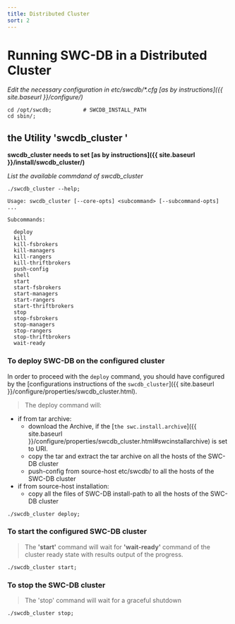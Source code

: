 ```yaml
---
title: Distributed Cluster
sort: 2
---
```



# Running SWC-DB in a Distributed Cluster

_Edit the necessary configuration in etc/swcdb/*.cfg [as by instructions]({{ site.baseurl }}/configure/)_

```
cd /opt/swcdb;          # SWCDB_INSTALL_PATH
cd sbin/;
```

## the Utility 'swcdb_cluster '

  **swcdb_cluster needs to set [as by instructions]({{ site.baseurl }}/install/swcdb_cluster/)**
  
  _List the available commdand of swcdb_cluster_

```
./swcdb_cluster --help;
```

```text 
Usage: swcdb_cluster [--core-opts] <subcommand> [--subcommand-opts] ...

Subcommands:

  deploy
  kill
  kill-fsbrokers
  kill-managers
  kill-rangers
  kill-thriftbrokers
  push-config
  shell
  start
  start-fsbrokers
  start-managers
  start-rangers
  start-thriftbrokers
  stop
  stop-fsbrokers
  stop-managers
  stop-rangers
  stop-thriftbrokers
  wait-ready

```


### To deploy SWC-DB on the configured cluster
In order to proceed with the `deploy` command, you should have configured by the [configurations instructions of the `swcdb_cluster`]({{ site.baseurl }}/configure/properties/swcdb_cluster.html).
> The deploy command will:
  * if from tar archive:
    * download the Archive, if the [`the swc.install.archive`]({{ site.baseurl }}/configure/properties/swcdb_cluster.html#swcinstallarchive) is set to URI.
    * copy the tar and extract the tar archive on all the hosts of the SWC-DB cluster
    * push-config from source-host etc/swcdb/ to all the hosts of the SWC-DB cluster
  * if from source-host installation:
    * copy all the files of SWC-DB install-path to all the hosts of the SWC-DB cluster

```
./swcdb_cluster deploy; 
```

### To start the configured SWC-DB cluster
> The **'start'** command will wait for **'wait-ready'** command of the cluster ready state with results output of the progress.
```
./swcdb_cluster start;
```

### To stop the SWC-DB cluster
> The 'stop' command will wait for a graceful shutdown
```
./swcdb_cluster stop;
```
